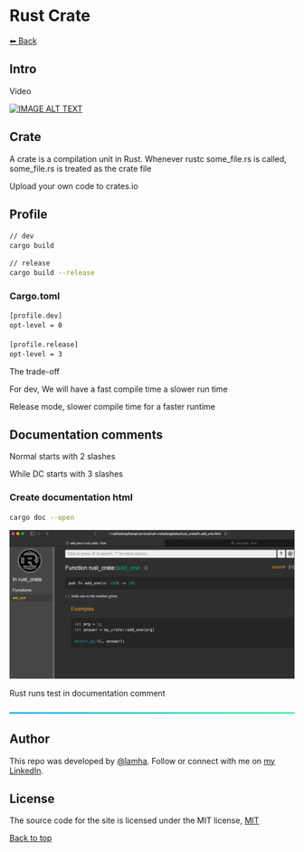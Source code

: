 # Rust Crate

[⬅ Back](../README.md)

## Intro 
Video 

<div>
  <a href="https://www.youtube.com/watch?v=4TI153PIEDQ"><img src="https://img.youtube.com/vi/4TI153PIEDQ/0.jpg" alt="IMAGE ALT TEXT"></a>
</div>

## Crate 
A crate is a compilation unit in Rust. Whenever rustc some_file.rs is called, some_file.rs is treated as the crate file

Upload your own code to crates.io 

## Profile 

```bash
// dev 
cargo build
```

```bash
// release
cargo build --release
```

### Cargo.toml

```bash
[profile.dev]
opt-level = 0

[profile.release]
opt-level = 3
```

The trade-off 

For dev, We will have a fast compile time a slower run time 

Release mode, slower compile time for a faster runtime 


## Documentation comments 

Normal starts with 2 slashes 

While DC starts with 3 slashes 

### Create documentation html

```bash
cargo doc --open
```

![alt text](./imgs/doc.png)

Rust runs test in documentation comment



<p><img type="separator" height=8px width="100%" src="https://github.com/HaLamUs/nft-drop/blob/main/assets/aqua.png"></p>

## Author

This repo was developed by [@lamha](https://github.com/HaLamUs). 
Follow or connect with me on [my LinkedIn](https://www.linkedin.com/in/lamhacs). 

## License
The source code for the site is licensed under the MIT license, [MIT](https://opensource.org/license/mit/)

 <a href="#top">Back to top</a>
